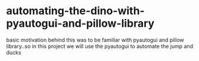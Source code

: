 # automating-the-dino-with-pyautogui-and-pillow-library
basic motivation behind this was to be familiar with pyautogui and pillow library..so in this project we will use the pyautogui to automate the jump and ducks
